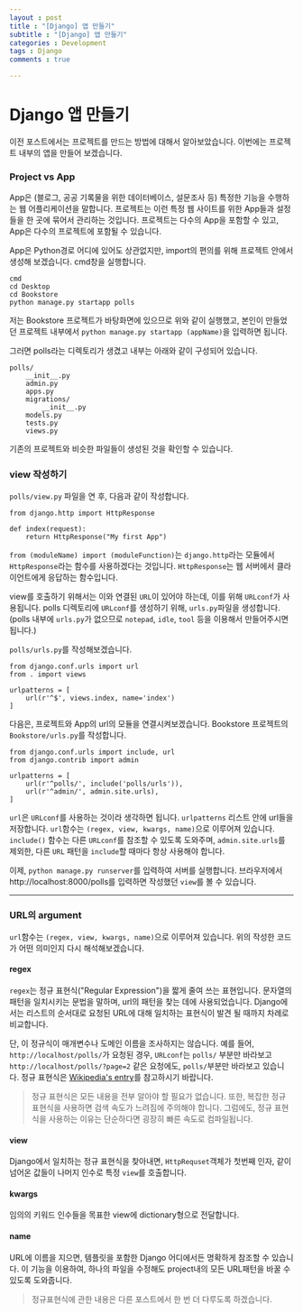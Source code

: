 ```yaml
---
layout : post
title : "[Django] 앱 만들기"
subtitle : "[Django] 앱 만들기"
categories : Development
tags : Django
comments : true

---
```


# Django 앱 만들기

이전 포스트에서는 프로젝트를 만드는 방법에 대해서 알아보았습니다.
이번에는 프로젝트 내부의 앱을 만들어 보겠습니다.

### Project vs App

App은 (블로그, 공공 기록물을 위한 데이터베이스, 설문조사 등) 특정한 기능을 수행하는 웹 어플리케이션을 말합니다. 프로젝트는 이런 특정 웹 사이트를 위한 App들과 설정들을 한 곳에 묶어서 관리하는 것입니다. 프로젝트는 다수의 App을 포함할 수 있고, App은 다수의 프로젝트에 포함될 수 있습니다.

App은 Python경로 어디에 있어도 상관없지만, import의 편의를 위해 프로젝트 안에서 생성해 보겠습니다.
cmd창을 실행합니다.
```
cmd
cd Desktop
cd Bookstore
python manage.py startapp polls
```

저는 Bookstore 프로젝트가 바탕화면에 있으므로 위와 같이 실행했고, 본인이 만들었던 프로젝트 내부에서 `python manage.py startapp (appName)`을 입력하면 됩니다.

그러면 polls라는 디렉토리가 생겼고 내부는 아래와 같이 구성되어 있습니다.
```
polls/
	__init__.py
    admin.py
    apps.py
    migrations/
    	__init__.py
    models.py
    tests.py
    views.py
```
기존의 프로젝트와 비슷한 파일들이 생성된 것을 확인할 수 있습니다.

### view 작성하기

`polls/view.py` 파일을 연 후, 다음과 같이 작성합니다.
```
from django.http import HttpResponse

def index(request):
	return HttpResponse("My first App")
```
`from (moduleName) import (moduleFunction)`는 `django.http`라는 모듈에서 `HttpResponse`라는 함수를 사용하겠다는 것입니다.
`HttpResponse`는 웹 서버에서 클라이언트에게 응답하는 함수입니다.

view를 호출하기 위해서는 이와 연결된 `URL`이 있어야 하는데, 이를 위해 `URLconf`가 사용됩니다.
polls 디렉토리에 `URLconf`를 생성하기 위해, `urls.py`파일을 생성합니다.
(polls 내부에 `urls.py`가 없으므로 `notepad`, `idle`, `tool` 등을 이용해서 만들어주시면 됩니다.)

`polls/urls.py`를 작성해보겠습니다.
```
from django.conf.urls import url
from . import views

urlpatterns = [
	url(r'^$', views.index, name='index')
]
```
다음은, 프로젝트와 App의 url의 모듈을 연결시켜보겠습니다.
Bookstore 프로젝트의 `Bookstore/urls.py`를 작성합니다.
```
from django.conf.urls import include, url
from django.contrib import admin

urlpatterns = [
	url(r'^polls/', include('polls/urls')),
    url(r'^admin/', admin.site.urls),
]
```
`url`은 `URLconf`를 사용하는 것이라 생각하면 됩니다.
`urlpatterns` 리스트 안에 url들을 저장합니다.
`url`함수는 `(regex, view, kwargs, name)`으로 이루어져 있습니다.
`include()` 함수는 다른 `URLconf`를 참조할 수 있도록 도와주며, `admin.site.urls`를 제외한, 다른 `URL` 패턴을 `include`할 때마다 항상 사용해야 합니다.

이제, `python manage.py runserver`를 입력하여 서버를 실행합니다.
브라우저에서 http://localhost:8000/polls를 입력하면 작성했던 `view`를 볼 수 있습니다.


_ _ _

### URL의 argument

`url`함수는 `(regex, view, kwargs, name)`으로 이루어져 있습니다.
위의 작성한 코드가 어떤 의미인지 다시 해석해보겠습니다.

#### regex

`regex`는 정규 표현식("Regular Expression")을 짧게 줄여 쓰는 표현입니다. 문자열의 패턴을 일치시키는 문법을 말하며, url의 패턴을 찾는 데에 사용되었습니다. Django에서는 리스트의 순서대로 요청된 URL에 대해 일치하는 표현식이 발견 될 때까지 차례로 비교합니다.

단, 이 정규식이 매개변수나 도메인 이름을 조사하지는 않습니다.
예를 들어, `http://localhost/polls/`가 요청된 경우, `URLconf`는 `polls/` 부분만 바라보고 `http://localhost/polls/?page=2` 같은 요청에도, `polls/`부분만 바라보고 있습니다.
정규 표현식은 [Wikipedia's entry](https://en.wikipedia.org/wiki/Regular_expression)를 참고하시기 바랍니다.

> 정규 표현식은 모든 내용을 전부 알아야 할 필요가 없습니다.
> 또한, 복잡한 정규 표현식을 사용하면 검색 속도가 느려짐에 주의해야 합니다.
> 그럼에도, 정규 표현식을 사용하는 이유는 단순하다면 굉장히 빠른 속도로 컴파일됩니다.

#### view

Django에서 일치하는 정규 표현식을 찾아내면, `HttpRequset`객체가 첫번째 인자, 같이 넘어온 값들이 나머지 인수로 특정 `view`를 호출합니다.

#### kwargs

임의의 키워드 인수들을 목표한 view에 dictionary형으로 전달합니다.

#### name

URL에 이름을 지으면, 템플릿을 포함한 Django 어디에서든 명확하게 참조할 수 있습니다. 이 기능을 이용하여, 하나의 파일을 수정해도 project내의 모든 URL패턴을 바꿀 수 있도록 도와줍니다.

> 정규표현식에 관한 내용은 다른 포스트에서 한 번 더 다루도록 하겠습니다.
